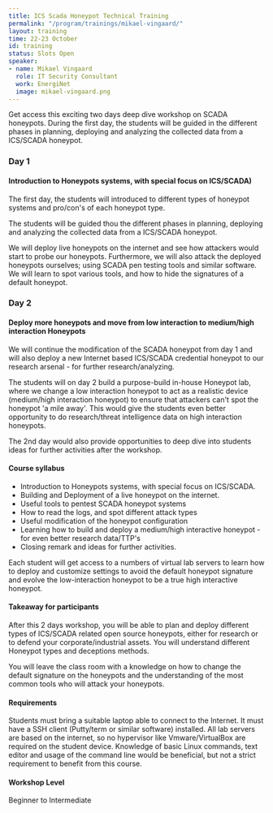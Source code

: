 ```yaml
---
title: ICS Scada Honeypot Technical Training
permalink: "/program/trainings/mikael-vingaard/"
layout: training
time: 22-23 October
id: training
status: Slots Open
speaker:
- name: Mikael Vingaard
  role: IT Security Consultant
  work: EnergiNet
  image: mikael-vingaard.png
---
```


Get access this exciting two days deep dive workshop on SCADA honeypots. During the first day, the students will be guided in the different phases in planning, deploying and analyzing the collected data from a ICS/SCADA honeypot.

### Day 1
#### Introduction to Honeypots systems, with special focus on ICS/SCADA)

The first day, the students will introduced to different types of honeypot systems and pro/con's of each honeypot type.

The students will be guided thou the different phases in planning, deploying and analyzing the collected data from a ICS/SCADA honeypot.

We will deploy live honeypots on the internet and see how attackers would start to probe our honeypots. Furthermore, we will also attack the deployed honeypots ourselves; using SCADA pen testing tools and similar software. We will learn to spot various tools, and how to hide the signatures of a default honeypot. 

### Day 2
#### Deploy more honeypots and move from low interaction to medium/high interaction Honeypots

We will continue the modification of the SCADA honeypot from day 1 and will also deploy a new Internet based ICS/SCADA credential honeypot to our research arsenal - for further research/analyzing.

The students will on day 2 build a purpose-build in-house Honeypot lab, where we change a low interaction honeypot to act as a realistic device (medium/high interaction honeypot) to ensure that attackers can't spot the honeypot 'a mile away'. This would give the students even better opportunity to do research/threat intelligence data on high interaction honeypots.

The 2nd day would also provide opportunities to deep dive into students ideas for further activities after the workshop.

#### Course syllabus

* Introduction to Honeypots systems, with special focus on ICS/SCADA.
* Building and Deployment of a live honeypot on the internet.
* Useful tools to pentest SCADA honeypot systems
* How to read the logs, and spot different attack types
* Useful modification of the honeypot configuration
* Learning how to build and deploy a medium/high interactive honeypot - for even better research data/TTP's
* Closing remark and ideas for further activities.

Each student will get access to a numbers of virtual lab servers to learn how to deploy and customize settings to avoid the default honeypot signature and evolve the low-interaction honeypot to be a true high interactive honeypot.

#### Takeaway for participants

After this 2 days workshop, you will be able to plan and deploy different types of ICS/SCADA related open source honeypots, either for research or to defend your corporate/industrial assets.
You will understand different Honeypot types and deceptions methods.

You will leave the class room with a knowledge on how to change the default signature on the honeypots and the understanding of the most common tools who will attack your honeypots.

#### Requirements

Students must bring a suitable laptop able to connect to the Internet. It must have a SSH client (Putty/term or similar software) installed. All lab servers are based on the internet, so no hypervisor like Vmware/VirtualBox are required on the student device. Knowledge of basic Linux commands, text editor and usage of the command line would be beneficial, but not a strict requirement to benefit from this course.

#### Workshop Level

Beginner to Intermediate


